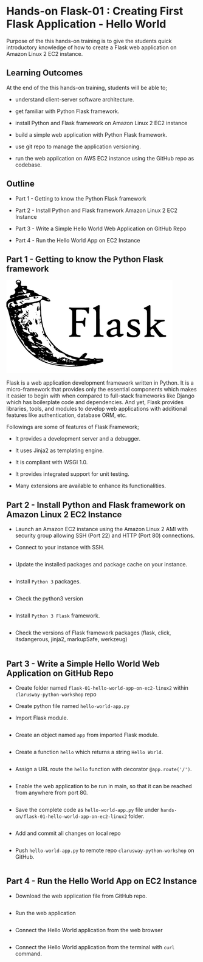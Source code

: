 # Hands-on Flask-01 : Creating First Flask Application - Hello World

Purpose of the this hands-on training is to give the students quick introductory knowledge of how to create a Flask web application on Amazon Linux 2 EC2 instance.

## Learning Outcomes

At the end of the this hands-on training, students will be able to;

- understand client-server software architecture.

- get familiar with Python Flask framework.

- install Python and Flask framework on Amazon Linux 2 EC2 instance

- build a simple web application with Python Flask framework.

- use git repo to manage the application versioning.

- run the web application on AWS EC2 instance using the GitHub repo as codebase.

## Outline

- Part 1 - Getting to know the Python Flask framework

- Part 2 - Install Python and Flask framework Amazon Linux 2 EC2 Instance

- Part 3 - Write a Simple Hello World Web Application on GitHub Repo

- Part 4 - Run the Hello World App on EC2 Instance

## Part 1 - Getting to know the Python Flask framework

![Flask](./flask.png)

Flask is a web application development framework written in Python. It is a micro-framework that provides only the essential components which makes it easier to begin with when compared to full-stack frameworks like Django which has boilerplate code and dependencies.
And yet, Flask provides libraries, tools, and modules to develop web applications with additional features like authentication, database ORM, etc.

Followings are some of features of Flask Framework;

- It provides a development server and a debugger.

- It uses Jinja2 as templating engine.

- It is compliant with WSGI 1.0.

- It provides integrated support for unit testing.

- Many extensions are available to enhance its functionalities.

## Part 2 - Install Python and Flask framework on Amazon Linux 2 EC2 Instance

- Launch an Amazon EC2 instance using the Amazon Linux 2 AMI with security group allowing SSH (Port 22) and HTTP (Port 80) connections.

- Connect to your instance with SSH.

```bash
```

- Update the installed packages and package cache on your instance.

```bash
```

- Install `Python 3` packages.

```bash
```

- Check the python3 version

```bash
```

- Install `Python 3 Flask` framework.

```bash
```

- Check the versions of Flask framework packages (flask, click, itsdangerous, jinja2, markupSafe, werkzeug)

```bash
```

## Part 3 - Write a Simple Hello World Web Application on GitHub Repo

- Create folder named `flask-01-hello-world-app-on-ec2-linux2` within `clarusway-python-workshop` repo

- Create python file named `hello-world-app.py`

- Import Flask module.

```python
```

- Create an object named `app` from imported Flask module.

```python
```

- Create a function `hello` which returns a string `Hello World`.

```python
```

- Assign a URL route the `hello` function with decorator `@app.route('/')`.

```python
```

- Enable the web application to be run in main, so that it can be reached from anywhere from port 80.

```python
```

- Save the complete code as `hello-world-app.py` file under `hands-on/flask-01-hello-world-app-on-ec2-linux2` folder.

```python
```

- Add and commit all changes on local repo

```bash
```

- Push `hello-world-app.py` to remote repo `clarusway-python-workshop` on GitHub.

```bash
```

## Part 4 - Run the Hello World App on EC2 Instance

- Download the web application file from GitHub repo.

```bash
```

- Run the web application

```bash
```

- Connect the Hello World application from the web browser

```text
```

- Connect the Hello World application from the terminal with `curl` command.

```bash
```
